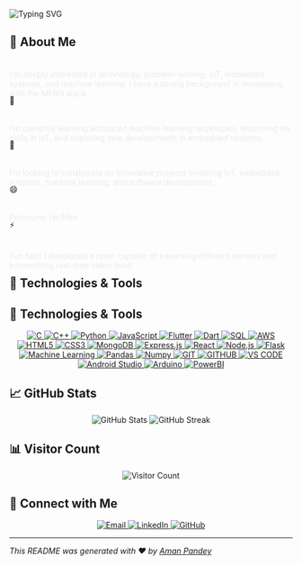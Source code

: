 <style>
  .animated {
    animation: fadeInUp 1s ease-out;
  }

  @keyframes fadeInUp {
    from {
      opacity: 0;
      transform: translateY(20px);
    }
    to {
      opacity: 1;
      transform: translateY(0);
    }
  }
</style>

![Typing SVG](https://readme-typing-svg.demolab.com/?lines=Hello!+I+am+Aman+Pandey)

## 👀 About Me

<p class="animated">I'm deeply interested in technology, problem-solving, IoT, embedded systems, and machine learning. I have a strong background in developing with the MERN stack.</p>

🌱 <p class="animated">I’m currently learning advanced machine learning techniques, improving my skills in IoT, and exploring new developments in embedded systems.</p>

💞️ <p class="animated">I’m looking to collaborate on innovative projects involving IoT, embedded systems, machine learning, and software development.</p>

😄 <p class="animated">Pronouns: He/Him</p>

⚡ <p class="animated">Fun fact: I developed a rover capable of traversing different terrains and transmitting real-time video feed!</p>

## 🚀 Technologies & Tools

## 🚀 Technologies & Tools
<p align="center">
  <a href="https://devdocs.io/c/">
    <img src="https://img.icons8.com/color/64/000000/c-programming.png" alt="C" />
  </a>
  <a href="https://www.cplusplus.com/">
    <img src="https://img.icons8.com/color/64/000000/c-plus-plus-logo.png" alt="C++" />
  </a>
  <a href="https://www.python.org/">
    <img src="https://img.icons8.com/color/64/000000/python.png" alt="Python" />
  </a>
  <a href="https://developer.mozilla.org/en-US/docs/Web/JavaScript">
    <img src="https://img.icons8.com/color/64/000000/javascript.png" alt="JavaScript" />
  </a>
  <a href="https://flutter.dev/">
    <img src="https://img.icons8.com/color/64/000000/flutter.png" alt="Flutter" />
  </a>
  <a href="https://dart.dev/">
    <img src="https://img.icons8.com/color/64/000000/dart.png" alt="Dart" />
  </a>
  <a href="https://www.mysql.com/">
    <img src="https://img.icons8.com/color/64/000000/mysql.png" alt="SQL" />
  </a>
  <a href="https://aws.amazon.com/">
    <img src="https://img.icons8.com/color/64/000000/amazon-web-services.png" alt="AWS" />
  </a>
  <a href="https://developer.mozilla.org/en-US/docs/Web/HTML">
    <img src="https://img.icons8.com/color/64/000000/html-5.png" alt="HTML5" />
  </a>
  <a href="https://developer.mozilla.org/en-US/docs/Web/CSS">
    <img src="https://img.icons8.com/color/64/000000/css3.png" alt="CSS3" />
  </a>
  <a href="https://www.mongodb.com/">
    <img src="https://img.icons8.com/color/64/000000/mongodb.png" alt="MongoDB" />
  </a>
  <a href="https://expressjs.com/">
    <img src="https://img.icons8.com/color/64/000000/express.png" alt="Express.js" />
  </a>
  <a href="https://reactjs.org/">
    <img src="https://img.icons8.com/color/64/000000/react-native.png" alt="React" />
  </a>
  <a href="https://nodejs.org/">
    <img src="https://img.icons8.com/color/64/000000/nodejs.png" alt="Node.js" />
  </a>
  <a href="https://flask.palletsprojects.com/">
    <img src="https://img.icons8.com/color/64/000000/flask.png" alt="Flask" />
  </a>
  <a href="https://www.tensorflow.org/">
    <img src="https://img.icons8.com/color/64/000000/tensorflow.png" alt="Machine Learning" />
  </a>
  <a href="https://pandas.pydata.org/">
    <img src="https://img.icons8.com/color/64/000000/pandas.png" alt="Pandas" />
  </a>
  <a href="https://numpy.org/">
    <img src="https://img.icons8.com/color/64/000000/numpy.png" alt="Numpy" />
  </a>
  <a href="https://git-scm.com/">
    <img src="https://img.icons8.com/color/64/000000/git.png" alt="GIT" />
  </a>
  <a href="https://github.com/">
    <img src="https://img.icons8.com/color/64/000000/github.png" alt="GITHUB" />
  </a>
  <a href="https://code.visualstudio.com/">
    <img src="https://img.icons8.com/color/64/000000/visual-studio-code-2019.png" alt="VS CODE" />
  </a>
  <a href="https://developer.android.com/studio">
    <img src="https://img.icons8.com/color/64/000000/android-studio.png" alt="Android Studio" />
  </a>
  <a href="https://www.arduino.cc/">
    <img src="https://img.icons8.com/color/64/000000/arduino.png" alt="Arduino" />
  </a>
  <a href="https://powerbi.microsoft.com/">
    <img src="https://img.icons8.com/color/64/000000/power-bi.png" alt="PowerBI" />
  </a>
</p>

## 📈 GitHub Stats

<p align="center">
  <img src="https://github-readme-stats.vercel.app/api?username=itsaman-pandey&show_icons=true&theme=radical" alt="GitHub Stats" />
  <img src="https://github-readme-streak-stats.herokuapp.com/?user=itsaman-pandey&theme=radical" alt="GitHub Streak" />
</p>

## 📊 Visitor Count

<p align="center">
  <img src="https://profile-counter.glitch.me/itsaman-pandey/count.svg" alt="Visitor Count" />
</p>

## 🔗 Connect with Me

<p align="center">
  <a href="mailto:r.v.amanpandey@gmail.com">
    <img src="https://img.icons8.com/color/64/000000/gmail-new.png" alt="Email" />
  </a>
  <a href="https://www.linkedin.com/in/itsaman-pandey">
    <img src="https://img.icons8.com/color/64/000000/linkedin.png" alt="LinkedIn" />
  </a>
  <a href="https://github.com/itsaman-pandey">
    <img src="https://img.icons8.com/color/64/000000/github.png" alt="GitHub" />
  </a>
</p>

---

*This README was generated with ❤️ by [Aman Pandey](https://github.com/itsaman-pandey)*

